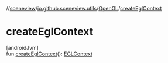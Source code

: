 //[sceneview](../../../index.md)/[io.github.sceneview.utils](../index.md)/[OpenGL](index.md)/[createEglContext](create-egl-context.md)

# createEglContext

[androidJvm]\
fun [createEglContext](create-egl-context.md)(): [EGLContext](https://developer.android.com/reference/kotlin/android/opengl/EGLContext.html)

